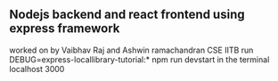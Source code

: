 ## Nodejs backend and react frontend using express framework
worked on by Vaibhav Raj and Ashwin ramachandran CSE IITB
run DEBUG=express-locallibrary-tutorial:* npm run devstart in the terminal
localhost 3000

